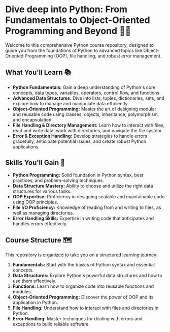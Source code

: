 # Dive deep into Python: From Fundamentals to Object-Oriented Programming and Beyond 🚀🐍

Welcome to this comprehensive Python course repository, designed to guide you from the foundations of Python to advanced topics like Object-Oriented Programming (OOP), file handling, and robust error management.

## What You'll Learn 📚

- **Python Fundamentals:** Gain a deep understanding of Python's core concepts, data types, variables, operators, control flow, and functions.
- **Advanced Data Structures:** Dive into lists, tuples, dictionaries, sets, and explore how to manage and manipulate data efficiently.
- **Object-Oriented Programming:** Master the art of designing modular and reusable code using classes, objects, inheritance, polymorphism, and encapsulation.
- **File Handling & Directory Management:** Learn how to interact with files, read and write data, work with directories, and navigate the file system.
- **Error & Exception Handling:** Develop strategies to handle errors gracefully, anticipate potential issues, and create robust Python applications.

## Skills You'll Gain 💪

- **Python Programming:** Solid foundation in Python syntax, best practices, and problem-solving techniques.
- **Data Structure Mastery:** Ability to choose and utilize the right data structures for various tasks.
- **OOP Expertise:** Proficiency in designing scalable and maintainable code using OOP principles.
- **File I/O Proficiency:**  Knowledge of reading from and writing to files, as well as managing directories.
- **Error Handling Skills:** Expertise in writing code that anticipates and handles errors effectively.

## Course Structure 🗺️

This repository is organized to take you on a structured learning journey:

1. **Fundamentals:** Start with the basics of Python syntax and essential concepts.
2. **Data Structures:** Explore Python's powerful data structures and how to use them effectively.
3. **Functions:** Learn how to organize code into reusable functions and modules.
4. **Object-Oriented Programming:** Discover the power of OOP and its application in Python.
5. **File Handling:** Understand how to interact with files and directories in Python.
6. **Error Handling:** Master techniques for dealing with errors and exceptions to build reliable software.

